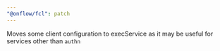 ```yaml
---
"@onflow/fcl": patch
---
```


Moves some client configuration to execService as it may be useful for services other than `authn`
